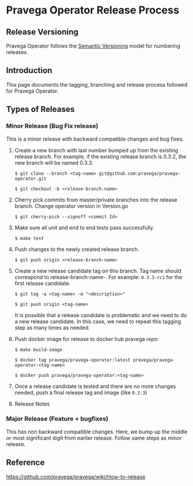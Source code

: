 # Pravega Operator Release Process

## Release Versioning
Pravega Operator follows the [Semantic Versioning](https://semver.org/) model for numbering releases.

## Introduction
This page documents the tagging, branching and release process followed for Pravega Operator.

## Types of Releases

### Minor Release (Bug Fix release)

This is a minor release with backward compatible changes and bug fixes.

1. Create a new branch with last number bumped up from the existing release branch.
   For example, if the existing release branch is 0.3.2, the new branch will be named 0.3.3.
   
   `$ git clone --branch <tag-name> git@github.com:pravega/pravega-operator.git `
   
   `$ git checkout -b <release-branch-name>`
   
2. Cherry pick commits from master/private branches into the release branch.
   Change operator version in Version.go
   
    `$ git cherry-pick --signoff <commit Id>`
    
3. Make sure all unit and end to end tests pass successfully. 

    `$ make test`
    
4. Push changes to the newly created release branch.

    `$ git push origin <release-branch-name>`
    
5. Create a new release candidate tag on this branch. 
   Tag name should correspond to release-branch-name-<release-candidate-version>. 
   For example: `0.3.3-rc1` for the first release candidate.
   
    `$ git tag -a <tag-name> -m "<description>"`
    
    `$ git push origin <tag-name>`
    
   It is possible that a release candidate is problematic and we need to do a new release candidate. In this case, we need to repeat        this tagging step as many times as needed.
    
6. Push docker image for release to docker hub pravega repo:

    `$ make build-image`
    
    `$ docker tag pravega/pravega-operator:latest pravega/pravega-operator:<tag-name>`
    
    `$ docker push pravega/pravega-operator:<tag-name>`
    
7. Once a release candidate is tested and there are no more changes needed, push a final release tag and image (like `0.3.3`) 

8. Release Notes

### Major Release (Feature + bugfixes)

This has non backward compatible changes. 
Here, we bump up the middle or most significant digit from earlier release.
Follow same steps as minor release.

## Reference
https://github.com/pravega/pravega/wiki/How-to-release


